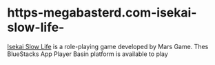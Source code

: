 # https-megabasterd.com-isekai-slow-life-
[Isekai Slow Life](https://megabasterd.com/isekai-slow-life/) is a role-playing game developed by Mars Game. Thes BlueStacks App Player Basin platform is available to play 
